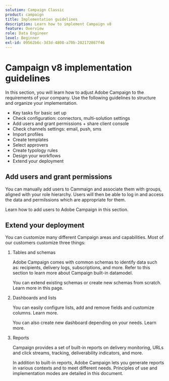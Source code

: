 ```yaml
---
solution: Campaign Classic
product: campaign
title: Implementation guidelines
description: Learn how to implement Campaign v8
feature: Overview
role: Data Engineer
level: Beginner
exl-id: 09562b6c-3d3d-4808-a70b-202172867f46
---
```


# Campaign v8 implementation guidelines

In this section, you will learn how to adjust Adobe Campaign to the requirements of your company. Use the following guidelines to structure and organize your implementation. 

* Key tasks for basic set up
* Check configuration: connectors, multi-solution settings
* Add users and grant permissions + share client console
* Check channels settings: email, push, sms
* Import profiles
* Create templates
* Select approvers
* Create typology rules
* Design your workflows
* Extend your deployment

## Add users and grant permissions

You can manually add users to Cammaign and associate them with groups, aligned with your role hierarchy. Users will then be able to log in and access the data and permilssions which are appropriate for them.

Learn how to add users to Adobe Campaign in this section.

## Extend your deployment

You can customize many different Campaign areas and capabilities. Most of our customers customize three things:

1. Tables and schemas

    Adobe Campaign comes with common schemas to identify data such as: recipients, delivery logs, subscriptions, and more. Refer to this section to learn more about Campaign built-in datamodel.
    
    You can extend existing schemas or create new schemas from scratch. Learn more in this page.
    
1. Dashboards and lists

    You can easily configure lists, add and remove fields and customize columns. Learn more.

    You can also create new dashboard depending on your needs. Learn more.

1. Reports

    Campaign provides a set of built-in reports on delivery monitoring, URLs and click streams, tracking, deliverability indicators, and more.

    In addition to built-in reports, Adobe Campaign lets you generate reports in various contexts and to meet different needs. Principles of use and implementation modes are detailed in this document.

